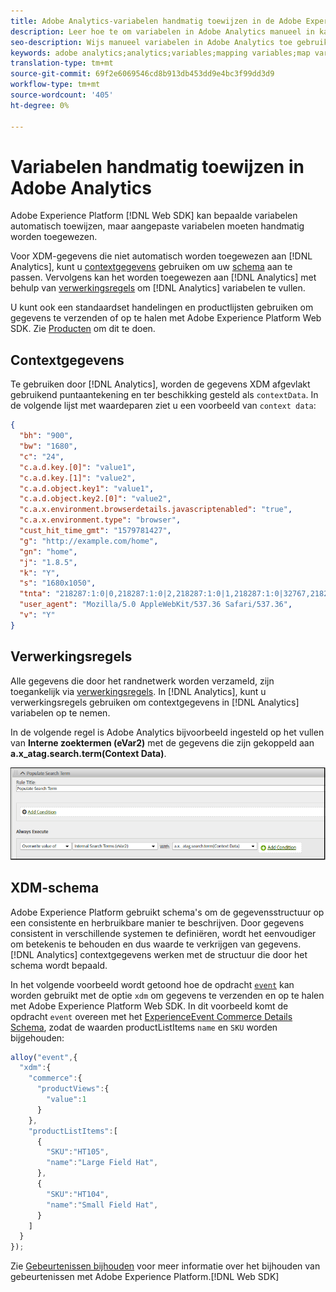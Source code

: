 ```yaml
---
title: Adobe Analytics-variabelen handmatig toewijzen in de Adobe Experience Platform Web SDK
description: Leer hoe te om variabelen in Adobe Analytics manueel in kaart te brengen gebruikend verwerkingsregels in het Web SDK van het Experience Platform.
seo-description: Wijs manueel variabelen in Adobe Analytics toe gebruikend verwerkingsregels met Web SDK
keywords: adobe analytics;analytics;variables;mapping variables;map variables;contextData;context Data;Processing rules;xdm;schema;
translation-type: tm+mt
source-git-commit: 69f2e6069546cd8b913db453dd9e4bc3f99dd3d9
workflow-type: tm+mt
source-wordcount: '405'
ht-degree: 0%

---
```



# Variabelen handmatig toewijzen in Adobe Analytics

Adobe Experience Platform [!DNL Web SDK] kan bepaalde variabelen automatisch toewijzen, maar aangepaste variabelen moeten handmatig worden toegewezen.

Voor XDM-gegevens die niet automatisch worden toegewezen aan [!DNL Analytics], kunt u [contextgegevens](https://docs.adobe.com/content/help/en/analytics/implementation/vars/page-vars/contextdata.html) gebruiken om uw [schema](https://docs.adobe.com/content/help/en/experience-platform/xdm/schema/composition.html) aan te passen. Vervolgens kan het worden toegewezen aan [!DNL Analytics] met behulp van [verwerkingsregels](https://docs.adobe.com/content/help/en/analytics/admin/admin-tools/processing-rules/processing-rules-configuration/t-processing-rules.html) om [!DNL Analytics] variabelen te vullen.

U kunt ook een standaardset handelingen en productlijsten gebruiken om gegevens te verzenden of op te halen met Adobe Experience Platform Web SDK. Zie [Producten](https://docs.adobe.com/content/help/en/experience-platform/edge/implement/commerce.html) om dit te doen.

## Contextgegevens

Te gebruiken door [!DNL Analytics], worden de gegevens XDM afgevlakt gebruikend puntaantekening en ter beschikking gesteld als `contextData`. In de volgende lijst met waardeparen ziet u een voorbeeld van `context data`:

```json
{
  "bh": "900",
  "bw": "1680",
  "c": "24",
  "c.a.d.key.[0]": "value1",
  "c.a.d.key.[1]": "value2",
  "c.a.d.object.key1": "value1",
  "c.a.d.object.key2.[0]": "value2",
  "c.a.x.environment.browserdetails.javascriptenabled": "true",
  "c.a.x.environment.type": "browser",
  "cust_hit_time_gmt": "1579781427",
  "g": "http://example.com/home",
  "gn": "home",
  "j": "1.8.5",
  "k": "Y",
  "s": "1680x1050",
  "tnta": "218287:1:0|0,218287:1:0|2,218287:1:0|1,218287:1:0|32767,218287:1:0|1,218287:1:0|0,218287:1:0|1,218287:1:0|0,218287:1:0|1",
  "user_agent": "Mozilla/5.0 AppleWebKit/537.36 Safari/537.36",
  "v": "Y"
}
```

## Verwerkingsregels

Alle gegevens die door het randnetwerk worden verzameld, zijn toegankelijk via [verwerkingsregels](https://docs.adobe.com/content/help/en/analytics/admin/admin-tools/processing-rules/processing-rules-configuration/t-processing-rules.html). In [!DNL Analytics], kunt u verwerkingsregels gebruiken om contextgegevens in [!DNL Analytics] variabelen op te nemen.

In de volgende regel is Adobe Analytics bijvoorbeeld ingesteld op het vullen van **Interne zoektermen (eVar2)** met de gegevens die zijn gekoppeld aan **a.x_atag.search.term(Context Data)**.

![](assets/examplerule.png)


## XDM-schema

Adobe Experience Platform gebruikt schema&#39;s om de gegevensstructuur op een consistente en herbruikbare manier te beschrijven. Door gegevens consistent in verschillende systemen te definiëren, wordt het eenvoudiger om betekenis te behouden en dus waarde te verkrijgen van gegevens. [!DNL Analytics] contextgegevens werken met de structuur die door het schema wordt bepaald.

In het volgende voorbeeld wordt getoond hoe de opdracht [`event`](https://docs.adobe.com/content/help/en/experience-platform/edge/fundamentals/tracking-events.html) kan worden gebruikt met de optie `xdm` om gegevens te verzenden en op te halen met Adobe Experience Platform Web SDK. In dit voorbeeld komt de opdracht `event` overeen met het [ExperienceEvent Commerce Details Schema](https://github.com/adobe/xdm/blob/1c22180490558e3c13352fe3e0540cb7e93c69ca/docs/reference/context/experienceevent-commerce.schema.md), zodat de waarden productListItems `name` en `SKU` worden bijgehouden:


```javascript
alloy("event",{
  "xdm":{
    "commerce":{
      "productViews":{
        "value":1
      }
    },
    "productListItems":[
      {
        "SKU":"HT105",
        "name":"Large Field Hat",
      },
      {
        "SKU":"HT104",
        "name":"Small Field Hat",
      }
    ]
  }
});
```

Zie [Gebeurtenissen bijhouden](https://docs.adobe.com/content/help/en/experience-platform/edge/fundamentals/tracking-events.html) voor meer informatie over het bijhouden van gebeurtenissen met Adobe Experience Platform.[!DNL Web SDK]
